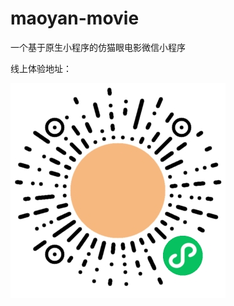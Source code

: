 # maoyan-movie
一个基于原生小程序的仿猫眼电影微信小程序

线上体验地址：

![image](https://github.com/ljxnu/maoyan-movie/blob/main/gh_21b9fe4686b9_344.jpg)
